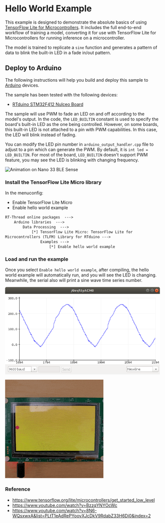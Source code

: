 # Hello World Example

This example is designed to demonstrate the absolute basics of using [TensorFlow
Lite for Microcontrollers](https://github.com/RTduino-libraries/tflite-micro/tree/tinyml-petebook-baseline/tensorflow/lite/micro/examples/hello_world).
It includes the full end-to-end workflow of training a model, converting it for
use with TensorFlow Lite for Microcontrollers for running inference on a
microcontroller.

The model is trained to replicate a `sine` function and generates a pattern of
data to blink the built-in LED in a fade in/out pattern.

## Deploy to Arduino

The following instructions will help you build and deploy this sample
to [Arduino](https://www.arduino.cc/) devices.

The sample has been tested with the following devices:

- [RTduino STM32F412 Nulceo Board](https://github.com/RT-Thread/rt-thread/tree/master/bsp/stm32/stm32f412-st-nucleo)

The sample will use PWM to fade an LED on and off according to the model's output. In the code, the `LED_BUILTIN` constant is used to specify the board's built-in LED as the one being controlled. However, on some boards, this built-in LED is not attached to a pin with PWM capabilities. In this case, the LED will blink instead of fading.

You can modify the LED pin number in `arduino_output_handler.cpp` file to adjust to a pin which can generate the PWM. By default, it is `int led = LED_BUILTIN`. For most of the board, `LED_BUILTIN` doesn't support PWM feature, you may see the LED is blinking with changing frequency.

![Animation on Nano 33 BLE Sense](images/hello_world_animation.gif)

### Install the TensorFlow Lite Micro library

In the menuconfig:

- Enable TensorFlow Lite Micro
- Enable hello world example

```Kconfig
RT-Thread online packages  --->
    Arduino libraries  --->
        Data Processing  --->
            [*] TensorFlow Lite Micro: TensorFlow Lite for Microcontrollers (TLFM) Library for RTduino --->
                Examples --->
                    [*] Enable hello world example
```

### Load and run the example

Once you select `Enable hello world example`, after compiling, the hello world example will automatically run, and you will see the LED is changing. Meanwhile, the serial also will print a sine wave time series number.

![Serial Plotter with Nano 33 BLE Sense](images/hello_world_serial_plotter.png)

![GUI Plotter with STM32F746](images/animation_on_STM32F746.gif)

### Reference

- https://www.tensorflow.org/lite/microcontrollers/get_started_low_level
- https://www.youtube.com/watch?v=BzzqYNYOcWc
- https://www.youtube.com/watch?v=8N6-WQsxwxA&list=PLtT1eAdRePYoovXJcDkV9RdabZ33H6Di0&index=2
